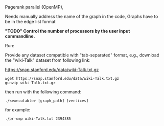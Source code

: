 Pagerank parallel (OpenMP),

Needs manually address the name of the graph in the code,
Graphs have to be in the edge list format <src> <dest>

**"TODO" Control the number of processors by the user input commandline.**
  
Run:

Provide any dataset compatible with "tab-separated" format, e.g., download the "wiki-Talk" dataset from following link:

https://snap.stanford.edu/data/wiki-Talk.txt.gz

```
wget https://snap.stanford.edu/data/wiki-Talk.txt.gz
gunzip wiki-Talk.txt.gz
```


then run with the following command:

	
```./<executable> [graph_path] [vertices] ```

for example: 

```
./pr-omp wiki-Talk.txt 2394385
```
 

